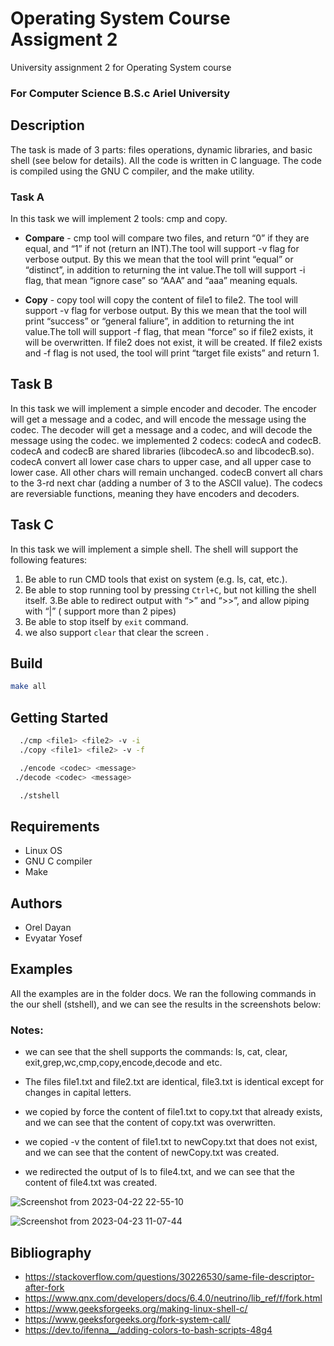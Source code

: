 # Operating System Course Assigment 2

University assignment 2 for Operating System  course
### For Computer Science B.S.c Ariel University

## Description
The task is made of 3 parts: files operations, dynamic libraries, and basic shell (see below for details).
All the code is written in C language. The code is compiled using the GNU C compiler, and the make utility.


### Task A
In this task we will implement 2 tools: cmp and copy.

- **Compare** -
 cmp tool will compare two files, and return “0” if they are equal, and “1” if not (return an INT).The tool will support -v flag for verbose output. By this we mean that the tool will print “equal” or “distinct”, in addition to returning the int value.The toll will support -i flag, that mean “ignore case” so “AAA” and “aaa” meaning equals.

-  **Copy** -
  copy tool will copy the content of file1 to file2. The tool will support -v flag for verbose output. By this we mean that the tool will print “success” or “general faliure”, in addition to returning the int value.The toll will support -f flag, that mean “force” so if file2 exists, it will be overwritten. If file2 does not exist, it will be created. If file2 exists and -f flag is not used, the tool will print “target file exists” and return 1.



## Task B

In this task we will implement a simple encoder and decoder. The encoder will get a message and a codec, and will encode the message using the codec. The decoder will get a message and a codec, and will decode the message using the codec.
we implemented 2 codecs: codecA and codecB. codecA and codecB are shared libraries (libcodecA.so and libcodecB.so). codecA  convert all lower case chars to upper case, and all upper case to lower case. All other chars will remain unchanged. codecB convert all chars to the 3-rd next char (adding a number of 3 to the ASCII value). The codecs are reversiable functions, meaning they have encoders and decoders.

 ## Task C

In this task we will implement a simple shell. The shell will support the following features:
1. Be able to run CMD tools that exist on system (e.g. ls, cat, etc.).
2. Be able to stop running tool by pressing `Ctrl+C`, but not killing the shell itself.
3.Be able to redirect output with “>” and “>>”, and allow piping with “|” ( support more than 2 pipes)
4. Be able to stop itself by `exit` command.
5. we  also support `clear` that clear the screen .

## Build

  ```sh
  make all
  ```

## Getting Started

```sh
  ./cmp <file1> <file2> -v -i
  ./copy <file1> <file2> -v -f

  ./encode <codec> <message>
 ./decode <codec> <message>

  ./stshell
   ```


## Requirements
- Linux OS
- GNU C compiler
- Make


## Authors

- Orel Dayan
- Evyatar Yosef


## Examples
All the examples are in the folder docs.
We ran the following commands in the our shell (stshell), and we can see the results in the screenshots below:

### Notes:
- we can see that the shell supports the commands: ls, cat, clear, exit,grep,wc,cmp,copy,encode,decode and etc.

- The files file1.txt and file2.txt are identical, file3.txt is identical except for changes in capital letters.
- we copied by force the content of file1.txt to copy.txt that already exists, and we can see that the content of copy.txt was overwritten.
- we copied -v the content of file1.txt to newCopy.txt that does not exist, and we can see that the content of newCopy.txt was created.
- we redirected the output of ls to file4.txt, and we can see that the content of file4.txt was created.



![Screenshot from 2023-04-22 22-55-10](https://user-images.githubusercontent.com/117816462/233805358-19f8144c-8b2d-44c4-804a-6514303d5a51.png)

![Screenshot from 2023-04-23 11-07-44](https://user-images.githubusercontent.com/117816462/233828137-1942e29b-9354-4495-aefd-568e77023c9a.png)




## Bibliography
- https://stackoverflow.com/questions/30226530/same-file-descriptor-after-fork
- https://www.qnx.com/developers/docs/6.4.0/neutrino/lib_ref/f/fork.html
- https://www.geeksforgeeks.org/making-linux-shell-c/
- https://www.geeksforgeeks.org/fork-system-call/
- https://dev.to/ifenna__/adding-colors-to-bash-scripts-48g4

